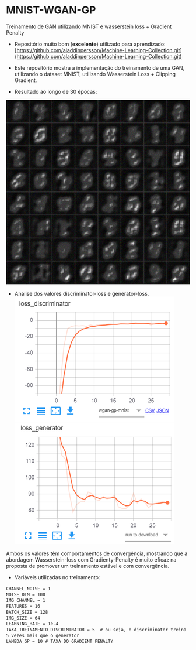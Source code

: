 # MNIST-WGAN-GP
 Treinamento de GAN utilizando MNIST e wasserstein loss + Gradient Penalty

- Repositório muito bom (**excelente**) utilizado para aprendizado: [https://github.com/aladdinpersson/Machine-Learning-Collection.git](https://github.com/aladdinpersson/Machine-Learning-Collection.git)

- Este repositório mostra a implementação do treinamento de uma GAN, utilizando o dataset MNIST, utilizando Wasserstein Loss + Clipping Gradient.  

- Resultado ao longo de 30 épocas:  

![resultado](video.gif)

- Análise dos valores discriminator-loss e generator-loss.  
![resultado](loss-discriminator.png) ![resultado](loss-generator.png)  

Ambos os valores têm comportamentos de convergência, mostrando que a abordagem Wasserstein-loss com Gradienty-Penalty é muito eficaz na proposta de promover um treinamento estável e com convergência.  

- Variáveis utilizadas no treinamento:  

```
CHANNEL_NOISE = 1
NOISE_DIM = 100
IMG_CHANNEL = 1
FEATURES = 16
BATCH_SIZE = 128
IMG_SIZE = 64
LEARNING_RATE = 1e-4
TAXA_TREINAMENTO_DISCRIMINATOR = 5  # ou seja, o discriminator treina 5 vezes mais que o generator
LAMBDA_GP = 10 # TAXA DO GRADIENT PENALTY
```